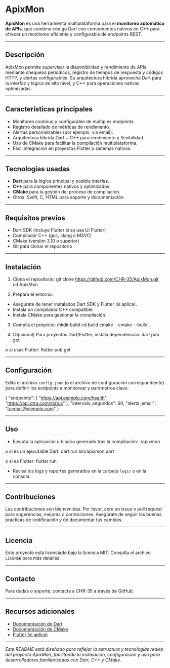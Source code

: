 # ApixMon

**ApixMon** es una herramienta multiplataforma para el **monitoreo automático de APIs**, que combina código Dart con componentes nativos en C++ para ofrecer un monitoreo eficiente y configurable de endpoints REST.

---

## Descripción

ApixMon permite supervisar la disponibilidad y rendimiento de APIs mediante chequeos periódicos, registro de tiempos de respuesta y códigos HTTP, y alertas configurables. Su arquitectura híbrida aprovecha Dart para la interfaz y lógica de alto nivel, y C++ para operaciones nativas optimizadas.

---

## Características principales

- Monitoreo continuo y configurable de múltiples endpoints.
- Registro detallado de métricas de rendimiento.
- Alertas personalizables (por ejemplo, vía email).
- Arquitectura híbrida Dart + C++ para rendimiento y flexibilidad.
- Uso de CMake para facilitar la compilación multiplataforma.
- Fácil integración en proyectos Flutter o sistemas nativos.

---

## Tecnologías usadas

- **Dart** para la lógica principal y posible interfaz.
- **C++** para componentes nativos y optimizados.
- **CMake** para la gestión del proceso de compilación.
- Otros: Swift, C, HTML para soporte y documentación.

---

## Requisitos previos

- Dart SDK (incluye Flutter si se usa UI Flutter)
- Compilador C++ (gcc, clang o MSVC)
- CMake (versión 3.10 o superior)
- Git para clonar el repositorio

---

## Instalación

1. Clona el repositorio:
git clone https://github.com/CHR-35/ApixMon.git
cd ApixMon


2. Prepara el entorno:
- Asegúrate de tener instalados Dart SDK y Flutter (si aplica).
- Instala un compilador C++ compatible.
- Instala CMake para gestionar la compilación.

3. Compila el proyecto:
mkdir build
cd build
cmake ..
cmake --build .


4. (Opcional) Para proyectos Dart/Flutter, instala dependencias:
dart pub get

o si usas Flutter:
flutter pub get


---

## Configuración

Edita el archivo `config.json` (o el archivo de configuración correspondiente) para definir los endpoints a monitorear y parámetros clave:

{
"endpoints": [
"https://api.ejemplo.com/health",
"https://api.otra.com/status"
],
"intervalo_segundos": 60,
"alerta_email": "tuemail@ejemplo.com"
}


---

## Uso

- Ejecuta la aplicación o binario generado tras la compilación:
./apixmon

o si es un ejecutable Dart:
dart run bin/apixmon.dart

o si es Flutter:
flutter run


- Revisa los logs y reportes generados en la carpeta `logs/` o en la consola.

---

## Contribuciones

Las contribuciones son bienvenidas. Por favor, abre un issue o pull request para sugerencias, mejoras o correcciones. Asegúrate de seguir las buenas prácticas de codificación y de documentar tus cambios.

---

## Licencia

Este proyecto está licenciado bajo la licencia MIT. Consulta el archivo `LICENSE` para más detalles.

---

## Contacto

Para dudas o soporte, contacta a CHR-35 a través de GitHub.

---

## Recursos adicionales

- [Documentación de Dart](https://dart.dev)
- [Documentación de CMake](https://cmake.org/documentation/)
- [Flutter (si aplica)](https://flutter.dev)

---

*Este README está diseñado para reflejar la estructura y tecnologías reales del proyecto ApixMon, facilitando la instalación, configuración y uso para desarrolladores familiarizados con Dart, C++ y CMake.*
